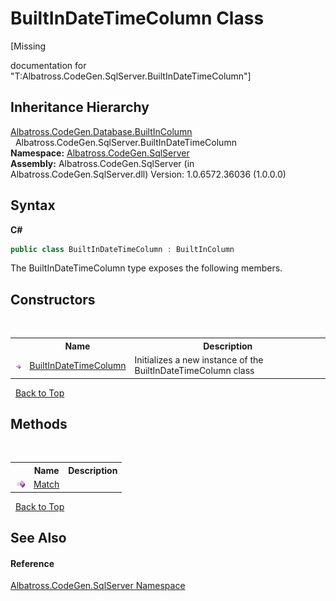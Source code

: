# BuiltInDateTimeColumn Class
 

\[Missing <summary> documentation for "T:Albatross.CodeGen.SqlServer.BuiltInDateTimeColumn"\]


## Inheritance Hierarchy
<a href="5ACBCD3.md">Albatross.CodeGen.Database.BuiltInColumn</a><br />&nbsp;&nbsp;Albatross.CodeGen.SqlServer.BuiltInDateTimeColumn<br />
**Namespace:**&nbsp;<a href="9727DDEC.md">Albatross.CodeGen.SqlServer</a><br />**Assembly:**&nbsp;Albatross.CodeGen.SqlServer (in Albatross.CodeGen.SqlServer.dll) Version: 1.0.6572.36036 (1.0.0.0)

## Syntax

**C#**<br />
``` C#
public class BuiltInDateTimeColumn : BuiltInColumn
```

The BuiltInDateTimeColumn type exposes the following members.


## Constructors
&nbsp;<table><tr><th></th><th>Name</th><th>Description</th></tr><tr><td>![Public method](media/pubmethod.gif "Public method")</td><td><a href="4EDCEA22.md">BuiltInDateTimeColumn</a></td><td>
Initializes a new instance of the BuiltInDateTimeColumn class</td></tr></table>&nbsp;
<a href="#builtindatetimecolumn-class">Back to Top</a>

## Methods
&nbsp;<table><tr><th></th><th>Name</th><th>Description</th></tr><tr><td>![Public method](media/pubmethod.gif "Public method")</td><td><a href="D756ED4A.md">Match</a></td><td /></tr></table>&nbsp;
<a href="#builtindatetimecolumn-class">Back to Top</a>

## See Also


#### Reference
<a href="9727DDEC.md">Albatross.CodeGen.SqlServer Namespace</a><br />